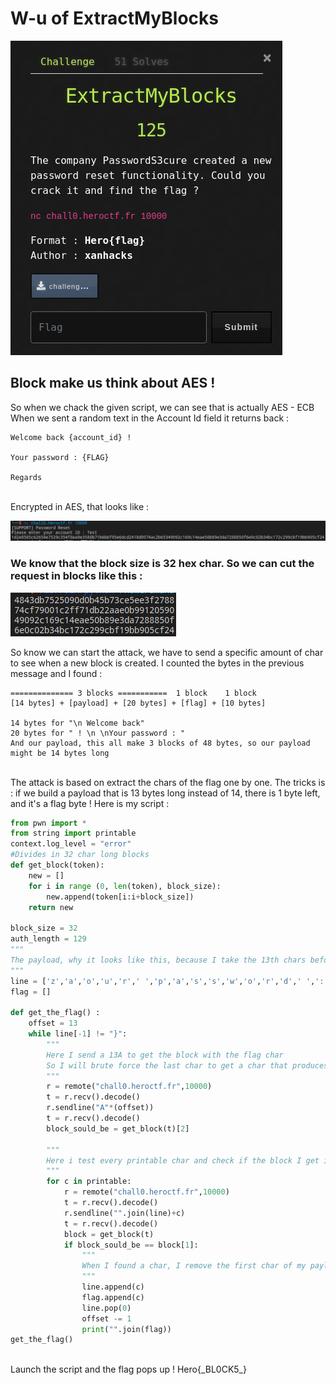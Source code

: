 # W-u of ExtractMyBlocks
![](ExtractMyBlocks.png)<br>
## Block make us think about AES ! 
So when we chack the given script, we can see that is actually AES - ECB<br>
When we sent a random text in the Account Id field it returns back : <br>
```
Welcome back {account_id} !

Your password : {FLAG}

Regards
```
<br>
Encrypted in AES, that looks like :

![](TestNC.png)<br>

### We know that the block size is 32 hex char. So we can cut the request in blocks like this : <br>
![](Blocks.png)<br>

So know we can start the attack, we have to send a specific amount of char to see when a new block is created. I counted the bytes in the previous message and I found :
```
============== 3 blocks ===========  1 block    1 block
[14 bytes] + [payload] + [20 bytes] + [flag] + [10 bytes]

14 bytes for "\n Welcome back" 
20 bytes for " ! \n \nYour password : "
And our payload, this all make 3 blocks of 48 bytes, so our payload might be 14 bytes long
```
<br>
The attack is based on extract the chars of the flag one by one. The tricks is : if we build a payload that is 13 bytes long instead of 14, there is 1 byte left, and it's a flag byte !
Here is my script :<br>

```python
from pwn import *
from string import printable
context.log_level = "error"
#Divides in 32 char long blocks 
def get_block(token):
    new = []
    for i in range (0, len(token), block_size):
        new.append(token[i:i+block_size])
    return new

block_size = 32
auth_length = 129
"""
The payload, why it looks like this, because I take the 13th chars before the flag, is "our password : ",  but it has to be in the same block, but the previous block is 14 bytes long, so i add 2 random char before.
"""
line = ['z','a','o','u','r',' ','p','a','s','s','w','o','r','d',' ',':',' ']
flag = []

def get_the_flag() :
    offset = 13
    while line[-1] != "}":
        """
        Here I send a 13A to get the block with the flag char
        So I will brute force the last char to get a char that produces the extact same block.
        """
        r = remote("chall0.heroctf.fr",10000)
        t = r.recv().decode()
        r.sendline("A"*(offset))
        t = r.recv().decode()
        block_sould_be = get_block(t)[2]

        """
        Here i test every printable char and check if the block I get is equals to the "should_be_block".
        """
        for c in printable:
            r = remote("chall0.heroctf.fr",10000)
            t = r.recv().decode()
            r.sendline("".join(line)+c)
            t = r.recv().decode()
            block = get_block(t)
            if block_sould_be == block[1]:
                """
                When I found a char, I remove the first char of my payload and add the char I found.
                """
                line.append(c)
                flag.append(c)
                line.pop(0)
                offset -= 1
                print("".join(flag))
get_the_flag()
```
<br>
Launch the script and the flag pops up !
Hero{_BL0CK5_}
